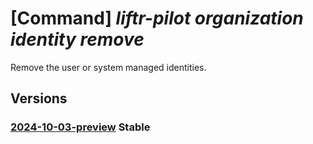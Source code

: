 # [Command] _liftr-pilot organization identity remove_

Remove the user or system managed identities.

## Versions

### [2024-10-03-preview](/Resources/mgmt-plane/L3N1YnNjcmlwdGlvbnMve30vcmVzb3VyY2Vncm91cHMve30vcHJvdmlkZXJzL21pY3Jvc29mdC5saWZ0cnBpbG90L29yZ2FuaXphdGlvbnMve30=/2024-10-03-preview.xml) **Stable**

<!-- mgmt-plane /subscriptions/{}/resourcegroups/{}/providers/microsoft.liftrpilot/organizations/{} 2024-10-03-preview identity -->
